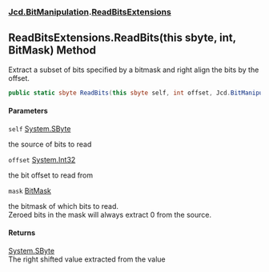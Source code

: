 ### [Jcd.BitManipulation](Jcd.BitManipulation.md 'Jcd.BitManipulation').[ReadBitsExtensions](Jcd.BitManipulation.ReadBitsExtensions.md 'Jcd.BitManipulation.ReadBitsExtensions')

## ReadBitsExtensions.ReadBits(this sbyte, int, BitMask) Method

Extract a subset of bits specified by a bitmask and right align the bits by the offset.

```csharp
public static sbyte ReadBits(this sbyte self, int offset, Jcd.BitManipulation.BitMask mask);
```
#### Parameters

<a name='Jcd.BitManipulation.ReadBitsExtensions.ReadBits(thissbyte,int,Jcd.BitManipulation.BitMask).self'></a>

`self` [System.SByte](https://docs.microsoft.com/en-us/dotnet/api/System.SByte 'System.SByte')

the source of bits to read

<a name='Jcd.BitManipulation.ReadBitsExtensions.ReadBits(thissbyte,int,Jcd.BitManipulation.BitMask).offset'></a>

`offset` [System.Int32](https://docs.microsoft.com/en-us/dotnet/api/System.Int32 'System.Int32')

the bit offset to read from

<a name='Jcd.BitManipulation.ReadBitsExtensions.ReadBits(thissbyte,int,Jcd.BitManipulation.BitMask).mask'></a>

`mask` [BitMask](Jcd.BitManipulation.BitMask.md 'Jcd.BitManipulation.BitMask')

the bitmask of which bits to read.  
            Zeroed bits in the mask will always extract 0 from the source.

#### Returns
[System.SByte](https://docs.microsoft.com/en-us/dotnet/api/System.SByte 'System.SByte')  
The right shifted value extracted from the value